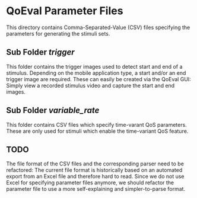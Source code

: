 # QoEval Parameter Files
This directory contains Comma-Separated-Value (CSV) files specifying the
parameters for generating the stimuli sets.

## Sub Folder *trigger*
This folder contains the trigger images used to detect start and end of 
a stimulus. Depending on the mobile application type, a start and/or an end
trigger image are required. These can easily be created via the QoEval 
GUI: Simply view a recorded stimulus video and capture the start and end
images.

## Sub Folder *variable_rate*
This folder contains CSV files which specify time-varant QoS parameters.
These are only used for stimuli which enable the time-variant QoS feature.

## TODO
The file format of the CSV files and the corresponding parser need to be
refactored: The current file format is historically based on an automated
export from an Excel file and therefore hard to read. Since we do not use
Excel for specifying parameter files anymore, we should refactor the parameter
file to use a more self-explaining and simpler-to-parse format.